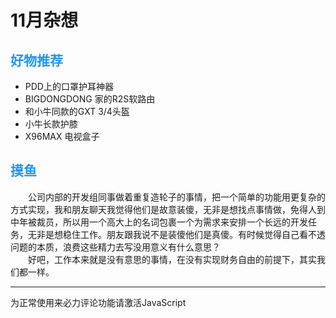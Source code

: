# 11月杂想

## <font style="color: #2196F3;">好物推荐</font>

- PDD上的口罩护耳神器 
- BIGDONGDONG 家的R2S软路由
- 和小牛同款的GXT 3/4头盔 
- 小牛长款护膝
- X96MAX 电视盒子 

## <font style="color: #2196F3;">摸鱼</font>

&emsp;&emsp;公司内部的开发组同事做着重复造轮子的事情，把一个简单的功能用更复杂的方式实现，我和朋友聊天我觉得他们是故意装傻，无非是想找点事情做，免得人到中年被裁员，所以用一个高大上的名词包裹一个为需求来安排一个长远的开发任务，无非是想稳住工作。朋友跟我说不是装傻他们是真傻。有时候觉得自己看不透问题的本质，浪费这些精力去写没用意义有什么意思？<br>
&emsp;&emsp;好吧，工作本来就是没有意思的事情，在没有实现财务自由的前提下，其实我们都一样。

<hr>

<!-- 来必力City版安装代码 -->
<div id="lv-container" data-id="city" data-uid="MTAyMC80NzA4OC8yMzU4OA==">
	<script type="text/javascript">
   (function(d, s) {
       var j, e = d.getElementsByTagName(s)[0];

       if (typeof LivereTower === 'function') { return; }

       j = d.createElement(s);
       j.src = 'https://cdn-city.livere.com/js/embed.dist.js';
       j.async = true;

       e.parentNode.insertBefore(j, e);
   })(document, 'script');
	</script>
<noscript> 为正常使用来必力评论功能请激活JavaScript</noscript>
</div>
<!-- City版安装代码已完成 -->